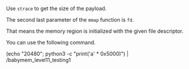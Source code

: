 Use `strace` to get the size of the payload.

The second last parameter of the `mmap` function is `fd`.

That means the memory region is initialized with the given file descriptor.

You can use the following command.

(echo "20480"; python3 -c "print('a' * 0x5000)") | /babymem_level11_testing1